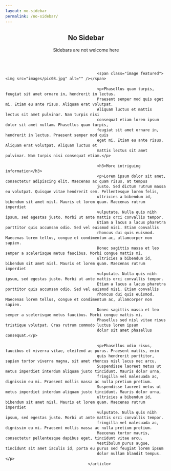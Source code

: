 ```yaml
---
layout: no-sidebar
permalink: /no-sidebar/
---
```


<article>
											<header class="major">
												<h2>No Sidebar</h2>
												<p>Sidebars are not welcome here</p>
											</header>

											<span class="image featured"><img src="images/pic08.jpg" alt="" /></span>

											<p>Phasellus quam turpis, feugiat sit amet ornare in, hendrerit in lectus.
											Praesent semper mod quis eget mi. Etiam eu ante risus. Aliquam erat volutpat.
											Aliquam luctus et mattis lectus sit amet pulvinar. Nam turpis nisi
											consequat etiam lorem ipsum dolor sit amet nullam. Phasellus quam turpis,
											feugiat sit amet ornare in, hendrerit in lectus. Praesent semper mod quis
											eget mi. Etiam eu ante risus. Aliquam erat volutpat. Aliquam luctus et
											mattis lectus sit amet pulvinar. Nam turpis nisi consequat etiam.</p>

											<h3>More intriguing information</h3>
											<p>Lorem ipsum dolor sit amet, consectetur adipiscing elit. Maecenas ac quam risus, at tempus
											justo. Sed dictum rutrum massa eu volutpat. Quisque vitae hendrerit sem. Pellentesque lorem felis,
											ultricies a bibendum id, bibendum sit amet nisl. Mauris et lorem quam. Maecenas rutrum imperdiet
											vulputate. Nulla quis nibh ipsum, sed egestas justo. Morbi ut ante mattis orci convallis tempor.
											Etiam a lacus a lacus pharetra porttitor quis accumsan odio. Sed vel euismod nisi. Etiam convallis
											rhoncus dui quis euismod. Maecenas lorem tellus, congue et condimentum ac, ullamcorper non sapien.
											Donec sagittis massa et leo semper a scelerisque metus faucibus. Morbi congue mattis mi.
											ultricies a bibendum id, bibendum sit amet nisl. Mauris et lorem quam. Maecenas rutrum imperdiet
											vulputate. Nulla quis nibh ipsum, sed egestas justo. Morbi ut ante mattis orci convallis tempor.
											Etiam a lacus a lacus pharetra porttitor quis accumsan odio. Sed vel euismod nisi. Etiam convallis
											rhoncus dui quis euismod. Maecenas lorem tellus, congue et condimentum ac, ullamcorper non sapien.
											Donec sagittis massa et leo semper a scelerisque metus faucibus. Morbi congue mattis mi.
											Phasellus sed nisl vitae risus tristique volutpat. Cras rutrum commodo luctus lorem ipsum
											dolor sit amet phasellus consequat.</p>

											<p>Phasellus odio risus, faucibus et viverra vitae, eleifend ac purus. Praesent mattis, enim
											quis hendrerit porttitor, sapien tortor viverra magna, sit amet rhoncus nisl lacus nec arcu.
											Suspendisse laoreet metus ut metus imperdiet interdum aliquam justo tincidunt. Mauris dolor urna,
											fringilla vel malesuada ac, dignissim eu mi. Praesent mollis massa ac nulla pretium pretium.
											Suspendisse laoreet metus ut metus imperdiet interdum aliquam justo tincidunt. Mauris dolor urna,
											ultricies a bibendum id, bibendum sit amet nisl. Mauris et lorem quam. Maecenas rutrum imperdiet
											vulputate. Nulla quis nibh ipsum, sed egestas justo. Morbi ut ante mattis orci convallis tempor.
											fringilla vel malesuada ac, dignissim eu mi. Praesent mollis massa ac nulla pretium pretium.
											Maecenas tortor mauris, consectetur pellentesque dapibus eget, tincidunt vitae arcu.
											Vestibulum purus augue, tincidunt sit amet iaculis id, porta eu purus sed feugiat lorem ipsum
											dolor nullam blandit tempus.</p>
										</article>
